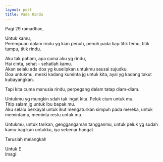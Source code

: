 ```yaml
---
layout: post
title: Pada Rindu
---
```


Pagi 29 ramadhan,

Untuk kamu,  
Perempuan dalam rindu yg kian penuh, penuh pada tiap titik temu, titik tumpu, titik rindu.

Aku tak paham, apa cuma aku yg rindu,  
Hai cinta, sehat - sehatlah kamu.  
Akan selalu ada doa yg kuselipkan untukmu seusai sujudku.  
Doa untukmu, meski kadang kuminta jg untuk kita, ayal yg kadang takut kubayangkan.

Tapi kita cuma manusia rindu, perpegang dalam tatap diam-diam.

Untukmu yg mungkin sdah tak ingat kita. Peluk cium untuk mu.  
Titip salam jg untuk ibu bapak mu.  
Aku selalu berkayal untuk ikut mengaturkan simpuh pada mereka, untuk memintamu, meminta restu untuk mu.

Untukmu, untuk tarikan, genggangaman tangganmu, untuk peluk yg sudah kamu bagikan untukku, iya sebenar hangat.

Teruslah melangkah

Untuk E  
Imagi
